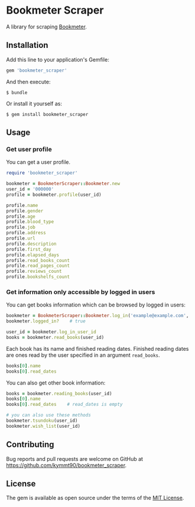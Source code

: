 # Bookmeter Scraper

A library for scraping [Bookmeter](http://bookmeter.com).


## Installation

Add this line to your application's Gemfile:

```ruby
gem 'bookmeter_scraper'
```

And then execute:

    $ bundle

Or install it yourself as:

    $ gem install bookmeter_scraper


## Usage

### Get user profile

You can get a user profile.

```ruby
require 'bookmeter_scraper'

bookmeter = BookmeterScraper::Bookmeter.new
user_id = '000000'
profile = bookmeter.profile(user_id)

profile.name
profile.gender
profile.age
profile.blood_type
profile.job
profile.address
profile.url
profile.description
profile.first_day
profile.elapsed_days
profile.read_books_count
profile.read_pages_count
profile.reviews_count
profile.bookshelfs_count
```

### Get information only accessible by logged in users

You can get books information which can be browsed by logged in users:

```ruby
bookmeter = BookmeterScraper::Bookmeter.log_in('example@example.com', 'password')
bookmeter.logged_in?    # true

user_id = bookmeter.log_in_user_id
books = bookmeter.read_books(user_id)
```

Each book has its name and finished reading dates.
Finished reading dates are ones read by the user specified in an argument `read_books`.

```ruby
books[0].name
books[0].read_dates
```

You can also get other book information:

```ruby
books = bookmeter.reading_books(user_id)
books[0].name
books[0].read_dates    # read_dates is empty

# you can also use these methods
bookmeter.tsundoku(user_id)
bookmeter.wish_list(user_id)
```


## Contributing

Bug reports and pull requests are welcome on GitHub at https://github.com/kymmt90/bookmeter_scraper.


## License

The gem is available as open source under the terms of the [MIT License](http://opensource.org/licenses/MIT).
